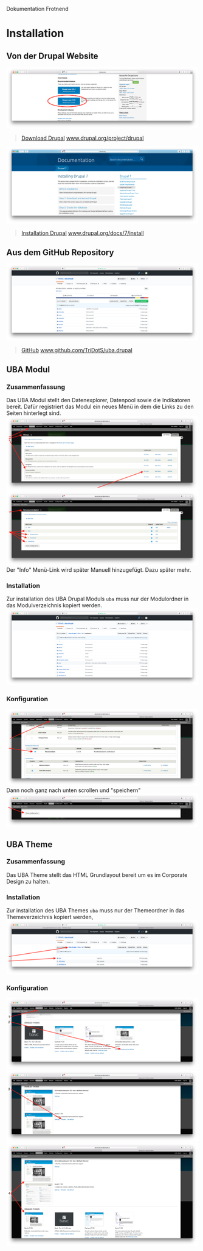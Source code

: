 Dokumentation Frotnend

# Installation
## Von der Drupal Website

![](https://raw.githubusercontent.com/TriDotS/uba.drupal/master/doku/Bildschirmfoto%202018-06-20%20um%2011.26.26.png)
> [Download Drupal](https://www.drupal.org/project/drupal) www.drupal.org/project/drupal

![](https://raw.githubusercontent.com/TriDotS/uba.drupal/master/doku/Bildschirmfoto%202018-06-20%20um%2011.30.38.png)
>[Installation Drupal](https://www.drupal.org/docs/7/install) www.drupal.org/docs/7/install

## Aus dem GitHub Repository
![](https://raw.githubusercontent.com/TriDotS/uba.drupal/master/doku/Bildschirmfoto%202018-06-20%20um%2011.38.46.png)
>[GitHub](https://github.com/TriDotS/uba.drupal) www.github.com/TriDotS/uba.drupal


## UBA Modul

### Zusammenfassung
Das UBA Modul stellt den Datenexplorer, Datenpool sowie die Indikatoren bereit.
Dafür registriert das Modul ein neues Menü in dem die Links zu den Seiten hinterlegt sind.
![](https://raw.githubusercontent.com/TriDotS/uba.drupal/master/doku/Bildschirmfoto%202018-06-20%20um%2013.45.47.png)
![](https://github.com/TriDotS/uba.drupal/raw/master/doku/Bildschirmfoto%202018-06-20%20um%2013.45.56.png)
Der "Info" Menü-Link wird später Manuell hinzugefügt. Dazu später mehr.


### Installation
Zur installation des UBA Drupal Moduls `uba` muss nur der Modulordner in das Modulverzeichnis kopiert werden.
![](https://raw.githubusercontent.com/TriDotS/uba.drupal/master/doku/Bildschirmfoto%202018-06-20%20um%2013.35.26.png)

### Konfiguration
![](https://raw.githubusercontent.com/TriDotS/uba.drupal/master/doku/Bildschirmfoto%202018-06-20%20um%2013.37.58.png)
Dann noch ganz nach unten scrollen und "speichern"
![](https://raw.githubusercontent.com/TriDotS/uba.drupal/master/doku/Bildschirmfoto%202018-06-20%20um%2013.41.27.png)


## UBA Theme

### Zusammenfassung
Das UBA Theme stellt das HTML Grundlayout bereit um es im Corporate Design zu halten.

### Installation
Zur installation des UBA Themes `uba` muss nur der Themeordner in das Themeverzeichnis kopiert werden,
![](https://raw.githubusercontent.com/TriDotS/uba.drupal/master/doku/Bildschirmfoto%202018-06-20%20um%2013.59.00.png)

### Konfiguration
![](https://github.com/TriDotS/uba.drupal/raw/master/doku/Bildschirmfoto%202018-06-20%20um%2013.52.26.png)
![](https://github.com/TriDotS/uba.drupal/raw/master/doku/Bildschirmfoto%202018-06-20%20um%2013.52.42.png)
![](https://github.com/TriDotS/uba.drupal/raw/master/doku/Bildschirmfoto%202018-06-20%20um%2013.53.07.png)
